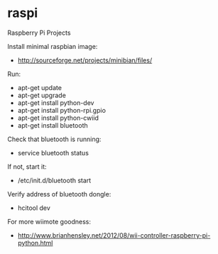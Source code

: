 raspi
=====

Raspberry Pi Projects

Install minimal raspbian image:
- http://sourceforge.net/projects/minibian/files/

Run:
- apt-get update
- apt-get upgrade
- apt-get install python-dev
- apt-get install python-rpi.gpio
- apt-get install python-cwiid
- apt-get install bluetooth

Check that bluetooth is running:
- service bluetooth status

If not, start it:
- /etc/init.d/bluetooth start

Verify address of bluetooth dongle:
- hcitool dev

For more wiimote goodness:
- http://www.brianhensley.net/2012/08/wii-controller-raspberry-pi-python.html
